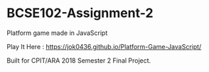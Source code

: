 # BCSE102-Assignment-2
Platform game made in JavaScript

Play It Here : https://jok0436.github.io/Platform-Game-JavaScript/

Built for CPIT/ARA 2018 Semester 2 Final Project.
